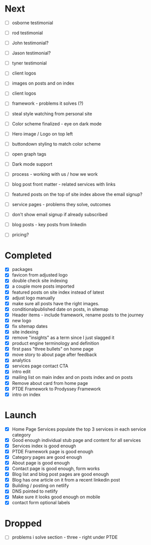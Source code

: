# Next

- [ ] osborne testimonial
- [ ] rod testimonial
- [ ] John testimonial?
- [ ] Jason testimonial?
- [ ] tyner testimonial

- [ ] client logos
- [ ] images on posts and on index
- [ ] client logos
- [ ] framework - problems it solves (?)
- [ ] steal style watching from personal site
- [ ] Color scheme finalized - eye on dark mode
- [ ] Hero image / Logo on top left
- [ ] buttondown styling to match color scheme
- [ ] open graph tags
- [ ] Dark mode support
- [ ] process - working with us / how we work
- [ ] blog post front matter - related services with links
- [ ] featured posts on the top of site index above the email signup?
- [ ] service pages - problems they solve, outcomes
- [ ] don't show email signup if already subscribed
- [ ] blog posts - key posts from linkedin
- [ ] pricing?

# Completed

- [x] packages
- [x] favicon from adjusted logo
- [x] double check site indexing
- [x] a couple more posts imported
- [x] featured posts on site index instead of latest
- [x] adjust logo manually
- [x] make sure all posts have the right images.
- [x] conditionalpublished date on posts, in sitemap
- [x] Header items - include framework, rename posts to the journey
- [x] new logo
- [x] fix sitemap dates
- [x] site indexing
- [x] remove "insights" as a term since I just slagged it
- [x] product engine terminology and definition
- [x] first pass "three bullets" on home page
- [x] move story to about page after feedback
- [x] analytics
- [x] services page contact CTA
- [x] intro edit
- [x] mailing list on main index and on posts index and on posts
- [x] Remove about card from home page
- [x] PTDE Framework to Prodyssey Framework
- [x] intro on index

# Launch

- [x] Home Page Services populate the top 3 services in each service category
- [x] Good enough individual stub page and content for all services
- [x] Services index is good enough
- [x] PTDE Framework page is good enough
- [x] Category pages are good enough
- [x] About page is good enough
- [x] Contact page is good enough, form works
- [x] Blog list and blog post pages are good enough
- [x] Blog has one article on it from a recent linkedin post
- [x] Building / posting on netlify
- [x] DNS pointed to netlify
- [x] Make sure it looks good enough on mobile
- [x] contact form optional labels

# Dropped

- [ ] problems i solve section - three - right under PTDE
